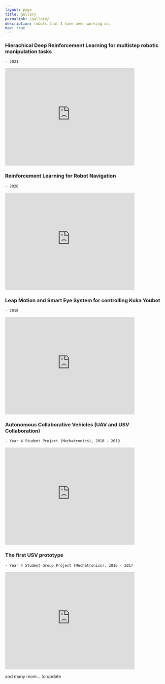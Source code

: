 ```yaml
---
layout: page
title: gallary
permalink: /gallary/
description: robots that I have been working on.
nav: true
---
```


### Hierachical Deep Reinforcement Learning for multistep robotic manipulation tasks
	- 2021
<iframe width="420" height="315" src="https://www.youtube.com/embed/n_wQuf4r0qk" frameborder="0" allow="accelerometer; autoplay; clipboard-write; encrypted-media; gyroscope; picture-in-picture" allowfullscreen></iframe>

### Reinforcement Learning for Robot Navigation
	- 2020
<iframe width="420" height="315" src="https://www.youtube.com/embed/BmwxevgsdGc" frameborder="0" allow="accelerometer; autoplay; clipboard-write; encrypted-media; gyroscope; picture-in-picture" allowfullscreen></iframe>

### Leap Motion and Smart Eye System for controlling Kuka Youbot
	- 2018
<iframe width="420" height="315" src="https://www.youtube.com/embed/BVZPhXlJ7G0" frameborder="0" allow="accelerometer; autoplay; clipboard-write; encrypted-media; gyroscope; picture-in-picture" allowfullscreen></iframe>

### Autonomous Collaborative Vehicles (UAV and USV Collaboration)
    - Year 4 Student Project (Mechatronics), 2018 - 2019
<iframe width="420" height="315" src="https://www.youtube.com/embed/UiPI7sXKDZ8" frameborder="0" allow="accelerometer; autoplay; clipboard-write; encrypted-media; gyroscope; picture-in-picture" allowfullscreen></iframe>

### The first USV prototype
	- Year 4 Student Group Project (Mechatronics), 2016 - 2017
<iframe width="420" height="315" src="https://www.youtube.com/embed/YY0weXaRUwQ" frameborder="0" allow="accelerometer; autoplay; clipboard-write; encrypted-media; gyroscope; picture-in-picture" allowfullscreen></iframe>

and many more... to update

